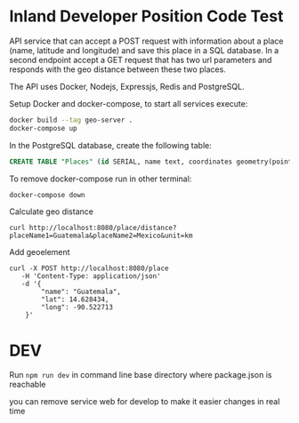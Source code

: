 # Inland Developer Position Code Test

API service that can accept a POST request with information about a place (name,
latitude and longitude) and save this place in a SQL database. In a second endpoint accept a
GET request that has two url parameters and responds with the geo distance between these
two places.

The API uses Docker, Nodejs, Expressjs, Redis and PostgreSQL.

Setup Docker and docker-compose, to start all services execute:
```Bash
docker build --tag geo-server .
docker-compose up
```
In the PostgreSQL database, create the following table:
```SQL
CREATE TABLE "Places" (id SERIAL, name text, coordinates geometry(point,4326));
```
To remove docker-compose run in other terminal:
```Bash
docker-compose down
```
Calculate geo distance
```CURL
curl http://localhost:8080/place/distance?placeName1=Guatemala&placeName2=Mexico&unit=km
```

Add geoelement
```CURL
curl -X POST http://localhost:8080/place 
   -H 'Content-Type: application/json'
   -d '{
        "name": "Guatemala",
        "lat": 14.628434,
        "long": -90.522713
    }'
```

# DEV 
Run ```npm run dev``` in command line base directory
where package.json is reachable

you can remove service web for develop to make it easier
changes in real time


